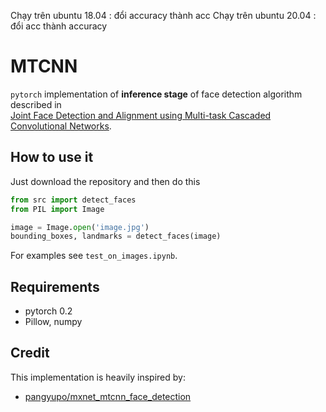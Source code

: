 Chạy trên ubuntu 18.04 : đổi accuracy thành acc
Chạy trên ubuntu 20.04 : đổi acc thành accuracy

# MTCNN

`pytorch` implementation of **inference stage** of face detection algorithm described in  
[Joint Face Detection and Alignment using Multi-task Cascaded Convolutional Networks](https://arxiv.org/abs/1604.02878).

## How to use it
Just download the repository and then do this
```python
from src import detect_faces
from PIL import Image

image = Image.open('image.jpg')
bounding_boxes, landmarks = detect_faces(image)
```
For examples see `test_on_images.ipynb`.

## Requirements
* pytorch 0.2
* Pillow, numpy

## Credit
This implementation is heavily inspired by:
* [pangyupo/mxnet_mtcnn_face_detection](https://github.com/pangyupo/mxnet_mtcnn_face_detection)  
